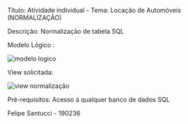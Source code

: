 Título: Atividade individual - Tema: Locação de Automóveis (NORMALIZAÇÃO)

Descrição: Normalização de tabela SQL

Modelo Lógico :

![modelo logico](https://github.com/FeSantuccii/AF-Banco-de-Dados/assets/166468895/906138d1-c99f-45af-901e-42994ac61a0c)

View solicitada: 

![view normalização](https://github.com/FeSantuccii/AF-Banco-de-Dados/assets/166468895/e29abb1e-f7fe-4517-932e-ad46d89fcdae)


Pré-requisítos: Acesso á qualquer banco de dados SQL

Felipe Santucci - 190236
